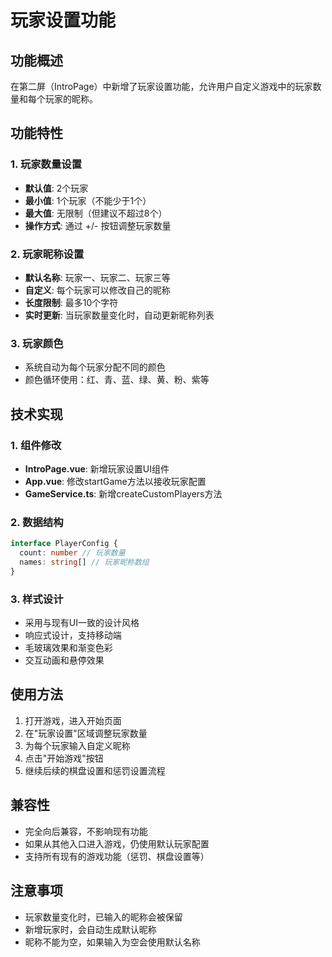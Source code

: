 # 玩家设置功能

## 功能概述

在第二屏（IntroPage）中新增了玩家设置功能，允许用户自定义游戏中的玩家数量和每个玩家的昵称。

## 功能特性

### 1. 玩家数量设置

- **默认值**: 2个玩家
- **最小值**: 1个玩家（不能少于1个）
- **最大值**: 无限制（但建议不超过8个）
- **操作方式**: 通过 +/- 按钮调整玩家数量

### 2. 玩家昵称设置

- **默认名称**: 玩家一、玩家二、玩家三等
- **自定义**: 每个玩家可以修改自己的昵称
- **长度限制**: 最多10个字符
- **实时更新**: 当玩家数量变化时，自动更新昵称列表

### 3. 玩家颜色

- 系统自动为每个玩家分配不同的颜色
- 颜色循环使用：红、青、蓝、绿、黄、粉、紫等

## 技术实现

### 1. 组件修改

- **IntroPage.vue**: 新增玩家设置UI组件
- **App.vue**: 修改startGame方法以接收玩家配置
- **GameService.ts**: 新增createCustomPlayers方法

### 2. 数据结构

```typescript
interface PlayerConfig {
  count: number // 玩家数量
  names: string[] // 玩家昵称数组
}
```

### 3. 样式设计

- 采用与现有UI一致的设计风格
- 响应式设计，支持移动端
- 毛玻璃效果和渐变色彩
- 交互动画和悬停效果

## 使用方法

1. 打开游戏，进入开始页面
2. 在"玩家设置"区域调整玩家数量
3. 为每个玩家输入自定义昵称
4. 点击"开始游戏"按钮
5. 继续后续的棋盘设置和惩罚设置流程

## 兼容性

- 完全向后兼容，不影响现有功能
- 如果从其他入口进入游戏，仍使用默认玩家配置
- 支持所有现有的游戏功能（惩罚、棋盘设置等）

## 注意事项

- 玩家数量变化时，已输入的昵称会被保留
- 新增玩家时，会自动生成默认昵称
- 昵称不能为空，如果输入为空会使用默认名称
